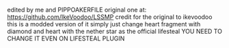 edited by me and PIPPOAKERFILE
original one at: https://github.com/IkeVoodoo/LSSMP
credit for the original to ikevoodoo 
this is a modded version of it simply just change heart fragment with diamond and heart with the nether star as the official lifesteal YOU NEED TO CHANGE IT EVEN ON LIFESTEAL PLUGIN
